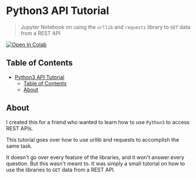 # Python3 API Tutorial

> Jupyter Notebook on using the `urllib` and `requests` library to `GET` data from
a REST API

[![Open In Colab](https://colab.research.google.com/assets/colab-badge.svg)](https://colab.research.google.com/github/NicholasSynovic/python-api-tutorial/blob/main/tutorial.ipynb)

## Table of Contents

- [Python3 API Tutorial](#python3-api-tutorial)
  - [Table of Contents](#table-of-contents)
  - [About](#about)

## About

I created this for a friend who wanted to learn how to use `Python3` to access
REST APIs.

This tutorial goes over how to use urllib and requests to accomplish the same
task.

It doesn't go over every feature of the libraries, and it won't answer every
question. But this wasn't meant to. It was simply a small tutorial on how to use
the libraries to `GET` data from a REST API.
